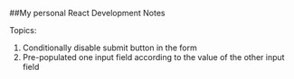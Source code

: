 ##My personal React Development Notes

Topics:
1. Conditionally disable submit button in the form
2. Pre-populated one input field according to the value of the other input field

